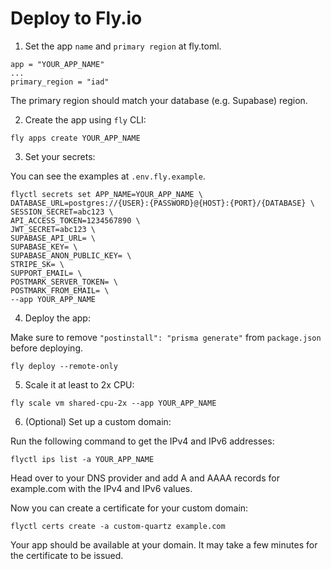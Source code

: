 # Deploy to Fly.io

1. Set the app `name` and `primary region` at fly.toml.

```
app = "YOUR_APP_NAME"
...
primary_region = "iad"
```

The primary region should match your database (e.g. Supabase) region.

2. Create the app using `fly` CLI:

```
fly apps create YOUR_APP_NAME
```

3. Set your secrets:

You can see the examples at `.env.fly.example`.

```
flyctl secrets set APP_NAME=YOUR_APP_NAME \
DATABASE_URL=postgres://{USER}:{PASSWORD}@{HOST}:{PORT}/{DATABASE} \
SESSION_SECRET=abc123 \
API_ACCESS_TOKEN=1234567890 \
JWT_SECRET=abc123 \
SUPABASE_API_URL= \
SUPABASE_KEY= \
SUPABASE_ANON_PUBLIC_KEY= \
STRIPE_SK= \
SUPPORT_EMAIL= \
POSTMARK_SERVER_TOKEN= \
POSTMARK_FROM_EMAIL= \
--app YOUR_APP_NAME
```

4. Deploy the app:

Make sure to remove `"postinstall": "prisma generate"` from `package.json` before deploying.

```
fly deploy --remote-only
```

5. Scale it at least to 2x CPU:

```
fly scale vm shared-cpu-2x --app YOUR_APP_NAME
```

6. (Optional) Set up a custom domain:

Run the following command to get the IPv4 and IPv6 addresses:

```
flyctl ips list -a YOUR_APP_NAME
```

Head over to your DNS provider and add A and AAAA records for example.com with the IPv4 and IPv6 values.

Now you can create a certificate for your custom domain:

```
flyctl certs create -a custom-quartz example.com
```

Your app should be available at your domain. It may take a few minutes for the certificate to be issued.

